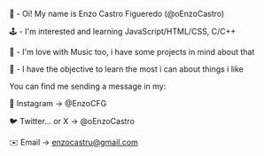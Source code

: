 👋 - Oi! My name is Enzo Castro Figueredo (@oEnzoCastro)

🕹️ - I'm interested and learning JavaScript/HTML/CSS, C/C++

🎵 - I'm love with Music too, i have some projects in mind about that

🧠 - I have the objective to learn the most i can about things i like

You can find me sending a message in my:

📸 Instagram -> @EnzoCFG

🐦 Twitter... or X -> @oEnzoCastro

✉️ Email -> enzocastru@gmail.com

